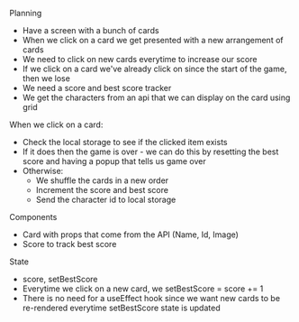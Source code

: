 Planning
- Have a screen with a bunch of cards 
- When we click on a card we get presented with a new arrangement of cards 
- We need to click on new cards everytime to increase our score 
- If we click on a card we've already click on since the start of the game, then we lose 
- We need a score and best score tracker  
- We get the characters from an api that we can display on the card using grid


When we click on a card: 
- Check the local storage to see if the clicked item exists
- If it does then the game is over - we can do this by resetting the best score and having a popup that tells us game over 
- Otherwise:
    - We shuffle the cards in a new order
    - Increment the score and best score
    - Send the character id to local storage
  

Components
- Card with props that come from the API (Name, Id, Image)
- Score to track best score

State
- score, setBestScore
- Everytime we click on a new card, we setBestScore = score += 1
- There is no need for a useEffect hook since we want new cards to be re-rendered everytime setBestScore state is updated
